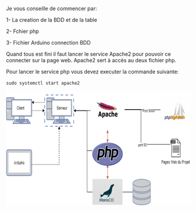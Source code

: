 Je vous conseille de commencer par:

1- La creation de la BDD et de la table

2- Fchier php

3- Fichier Arduino connection BDD

Quand tous est fini il faut lancer le service Apache2 pour pouvoir ce connecter sur la page web. Apache2 sert à accès au deux fichier php.

Pour lancer le service php vous devez executer la commande suivante:

```
sudo systemctl start apache2
```

<p align="center">
     <img src="/IMG/Untitled Diagram.png" width="734" height="311">
</p> 
